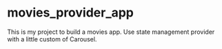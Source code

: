 # movies_provider_app
This is my project to build a movies app. Use state management provider with a little custom of Carousel.
